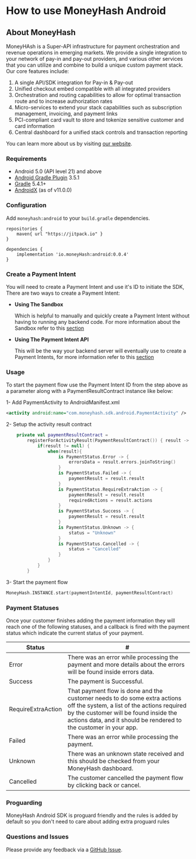 # How to use MoneyHash Android

## About MoneyHash

MoneyHAsh is a Super-API infrastructure for payment orchestration and revenue operations in emerging markets. We provide a single integration to your network of pay-in and pay-out providers, and various other services that you can utilize and combine to build a unique custom payment stack. Our core features include:

1. A single API/SDK integration for Pay-in & Pay-out
2. Unified checkout embed compatible with all integrated providers
3. Orchestration and routing capabilities to allow for optimal transaction route and to increase authorization rates
4. Micro-services to extend your stack capabilities such as subscription management, invoicing, and payment links
5. PCI-compliant card vault to store and tokenize sensitive customer and card information
6. Central dashboard for a unified stack controls and transaction reporting

You can learn more about us by visiting [our website](https://www.moneyhash.io/).

### Requirements

* Android 5.0 (API level 21) and above
* [Android Gradle Plugin](https://developer.android.com/studio/releases/gradle-plugin) 3.5.1
* [Gradle](https://gradle.org/releases/) 5.4.1+
* [AndroidX](https://developer.android.com/jetpack/androidx/) (as of v11.0.0)

### Configuration

Add `moneyhash:android` to your `build.gradle` dependencies.

```
repositories {
    maven{ url "https://jitpack.io" }
}

dependencies {
    implementation 'io.moneyHash:android:0.0.4'
}
```

### Create a Payment Intent
You will need to create a Payment Intent and use it's ID to initiate the SDK, There are two ways to create a Payment Intent:

- **Using The Sandbox**

  Which is helpful to manually and quickly create a Payment Intent without having to running any backend code. For more information about the Sandbox refer to this [section](https://moneyhash.github.io/sandbox)
- **Using The Payment Intent API**

  This will be the way your backend server will eventually use to create a Payment Intents, for more information refer to this [section](https://moneyhash.github.io/api)


### Usage

To start the payment flow use the Payment Intent ID from the step above as a parameter along with a PaymentResultContract instance like below:

1- Add PaymentActivity to AndroidManifest.xml
```xml
<activity android:name="com.moneyhash.sdk.android.PaymentActivity" />
```

2- Setup the activity result contract
```kotlin
    private val paymentResultContract =
        registerForActivityResult(PaymentResultContract()) { result ->
            if(result != null) {
                when(result){
                    is PaymentStatus.Error -> {
                        errorsData = result.errors.joinToString()
                    }
                    is PaymentStatus.Failed -> {
                        paymentResult = result.result
                    }
                    is PaymentStatus.RequireExtraAction -> {
                        paymentResult = result.result
                        requiredActions = result.actions
                    }
                    is PaymentStatus.Success -> {
                        paymentResult = result.result
                    }
                    is PaymentStatus.Unknown -> {
                        status = "Unknown"
                    }
                    is PaymentStatus.Cancelled -> {
                        status = "Cancelled"
                    }
                }
            }
        }
```

3- Start the payment flow
```kotlin
MoneyHash.INSTANCE.start(paymentIntentId, paymentResultContract)
```

### Payment Statuses
Once your customer finishes adding the payment information they will reach one of the following statuses, and  a callback is fired with the payment status which indicate the current status of your payment.

Status | #
--- | ---
Error | There was an error while processing the payment and more details about the errors will be found inside errors data.
Success | The payment is Successful.
RequireExtraAction | That payment flow is done and the customer needs to do some extra actions off the system, a list of the actions required by the customer will be found inside the actions data, and it should be rendered to the customer in your app.
Failed | There was an error while processing the payment.
Unknown | There was an unknown state received and this should be checked from your MoneyHash dashboard.
Cancelled | The customer cancelled the payment flow by clicking back or cancel.

### Proguarding

MoneyHash Android SDK is proguard friendly and the rules is added by default so you don't need to care about adding extra proguard rules

### Questions and Issues

Please provide any feedback via a [GitHub Issue](https://github.com/MoneyHash/moneyhash-android-example/issues/new?template=bug_report.md).